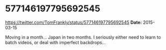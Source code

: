 # 577146197795692545
https://twitter.com/TomFrankly/status/577146197795692545
**Date:** 2015-03-15

Moving in a month... Japan in two months. I seriously either need to learn to batch videos, or deal with imperfect backdrops...
